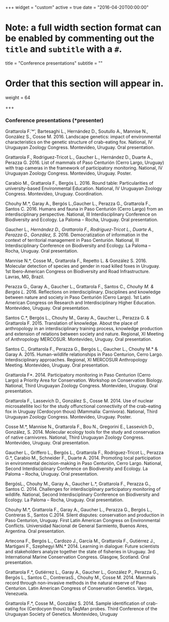 +++
widget = "custom"
active = true
date = "2016-04-20T00:00:00"

# Note: a full width section format can be enabled by commenting out the `title` and `subtitle` with a `#`.
title = "Conference presentations"
subtitle = ""

# Order that this section will appear in.
weight = 64

+++

### Conference presentations (*presenter)

Grattarola F.'*', Bartesaghi L., Hernández D., Soutullo A., Mannise N., González S., Cosse M. 2016. Landscape genetics: impact of environmental characteristics on the genetic structure of crab-eating fox. National, IV Uruguayan Zoology Congress. Montevideo, Uruguay. Oral presentation. 

Grattarola F., Rodriguez-Tricot L., Gaucher L., Hernández D., Duarte A., Perazza G.  2016. List of mammals of Paso Centurión (Cerro Largo, Uruguay) with trap cameras in the framework of participatory monitoring. National, IV Uruguayan Zoology Congress. Montevideo, Uruguay. Poster.

Carabio M., Grattarola F., Bergós L. 2016. Round table: Particularities of university-based Environmental Education. National, IV Uruguayan Zoology Congress. Montevideo, Uruguay. Coordination.

Chouhy M.*, Garay A., Bergós L.,Gaucher L., Perazza G., Grattarola F., Santos C. 2016. Humans and fauna in Paso Centurión (Cerro Largo) from an interdisciplinary perspective. National, III Interdisciplinary Conference on Biodiversity and Ecology. La Paloma – Rocha, Uruguay. Oral presentation.

Gaucher L.*, Hernández D., Grattarola F., Rodriguez-Tricot L., Duarte A., Perazza G., González, S.* 2016. Democratization of information in the context of territorial management in Paso Centurión. National, III Interdisciplinary Conference on Biodiversity and Ecology. La Paloma – Rocha, Uruguay. Oral presentation.

Mannise N.*, Cosse M., Grattarola F., Repetto L. & González S. 2016. Molecular detection of species and gender in road killed foxes in Uruguay. 1st Ibero-American Congress on Biodiversity and Road Infrastructure. Lavras, MG, Brazil. 

Perazza G., Garay A., Gaucher L., Grattarola F., Santos C.*, Chouhy M. & Bergós L.* 2016. Reflections on interdisciplinary. Disciplines and knowledge between nature and society in Paso Centurión (Cerro Largo). 1st Latin American Congress on Research and Interdisciplinary Higher Education. Montevideo, Uruguay. Oral presentation.

Santos  C.*, Bergós L.,  Chouhy M., Garay A., Gaucher L., Perazza G. & Grattarola F. 2015. Translation of knowledge. About the place of anthropology in an interdisciplinary training process, knowledge production and extension of relations between society and nature. Regional, XI Meeting of Anthropology MERCOSUR. Montevideo, Uruguay. Oral presentation.

Santos C., Grattarola F., Perazza G., Bergós L., Gaucher L., Chouhy M.* & Garay A. 2015. Human-wildlife relationships in Paso Centurion, Cerro Largo. Interdisciplinary approaches. Regional, XI MERCOSUR Anthropology Meeting. Montevideo, Uruguay. Oral presentation.

Grattarola F*. 2014. Participatory monitoring in Paso Centurion (Cerro Largo) a Priority Area for Conservation. Workshop on Conservation Biology. National, Third Uruguayan Zoology Congress. Montevideo, Uruguay. Oral presentation.

Grattarola F., Lassevich D., González S., Cosse M. 2014. Use of nuclear microsatellite loci for the study offunctional connectivity of the crab-eating fox in Uruguay (Cerdocyon thous) (Mammalia: Carnivora). National, Third Uruguayan Zoology Congress. Montevideo, Uruguay. Poster.

Cosse M.*, Mannise N., Grattarola F., Bou N., Gregorini E., Lassevich D., González, S. 2014. Molecular ecology tools for the study and conservation of native carnivores. National, Third Uruguayan Zoology Congress. Montevideo, Uruguay. Oral presentation.

Gaucher L., Griffero L., Bergós L., Grattarola F., Rodriguez-Tricot L., Perazza G.*, Carabio M., Schneider F., Duarte A. 2014. Promoting local participation in environmental decision-making in Paso Centurión, Cerro Largo. National, Second Interdisciplinary Conference on Biodiversity and Ecology. La Paloma – Rocha, Uruguay. Oral presentation.

BergósL., Chouhy M., Garay A., Gaucher L.*, Grattarola F., Perazza G., Santos C. 2014. Challenges for interdisciplinary participatory monitoring of wildlife. National, Second Interdisciplinary Conference on Biodiversity and Ecology. La Paloma – Rocha, Uruguay. Oral presentation.

Chouhy M.*, Grattarola F., Garay A., Gaucher L., Perazza G., Bergós L., Contreras S., Santos C.2014. Silent disputes: conservation and production in Paso Centurion, Uruguay. First Latin American Congress on Environmental Conflicts. Universidad Nacional de General Sarmiento, Buenos Aires, Argentina. Oral presentation.

Artecona F., Bergós L., Cardozo J., García M., Grattarola F., Gutiérrez J., Martigani F., Szephegyi MN.* 2014. Learning in dialogue: Future scientists and stakeholders analyze together the state of fisheries in Uruguay. 3rd International Marine Conservation Congress. Glasgow, Scotland. Oral presentation.

Grattarola F.*, Gutiérrez L., Garay A., Gaucher L., González P., Perazza G., Bergós L., Santos C., ContrerasS., Chouhy M., Cosse M. 2014. Mammals record through non-invasive methods in the natural reserve of Paso Centurion. Latin American Congress of Conservation Genetics. Vargas, Venezuela.

Grattarola F.*, Cosse M., González S. 2014. Sample identification of crab-eating fox (Cerdocyon thous) byTaqMan probes. Third Conference of the Uruguayan Society of Genetics. Montevideo, Uruguay
